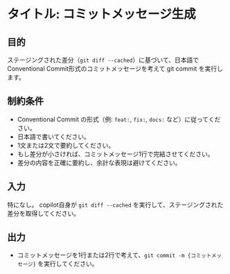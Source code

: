 # タイトル: コミットメッセージ生成

## 目的

ステージングされた差分（`git diff --cached`）に基づいて、日本語でConventional Commit形式のコミットメッセージを考えて git commit を実行します。


## 制約条件

- Conventional Commit の形式（例: `feat:`, `fix:`, `docs:` など）に従ってください。
- 日本語で書いてください。
- 1文または2文で要約してください。
- もし差分が小さければ、コミットメッセージ1行で完結させてください。
- 差分の内容を正確に要約し、余計な表現は避けてください。

## 入力

特になし。
copilot自身が `git diff --cached` を実行して、ステージングされた差分を取得してください。

## 出力

- コミットメッセージを1行または2行で考えて、`git commit -m {コミットメッセージ}` を実行してください。
